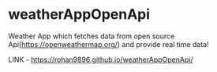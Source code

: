 # weatherAppOpenApi

Weather App which fetches data from open source Api(https://openweathermap.org/) and provide real time data!

LINK - https://rohan9896.github.io/weatherAppOpenApi/
